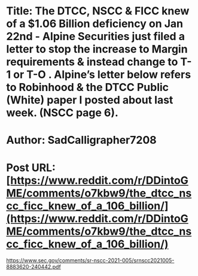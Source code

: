 # Title: The DTCC, NSCC & FICC knew of a $1.06 Billion deficiency on Jan 22nd - Alpine Securities just filed a letter to stop the increase to Margin requirements & instead change to T-1 or T-O . Alpine’s letter below refers to Robinhood & the DTCC Public (White) paper I posted about last week. (NSCC page 6).
# Author: SadCalligrapher7208
# Post URL: [https://www.reddit.com/r/DDintoGME/comments/o7kbw9/the_dtcc_nscc_ficc_knew_of_a_106_billion/](https://www.reddit.com/r/DDintoGME/comments/o7kbw9/the_dtcc_nscc_ficc_knew_of_a_106_billion/)


https://www.sec.gov/comments/sr-nscc-2021-005/srnscc2021005-8883620-240442.pdf